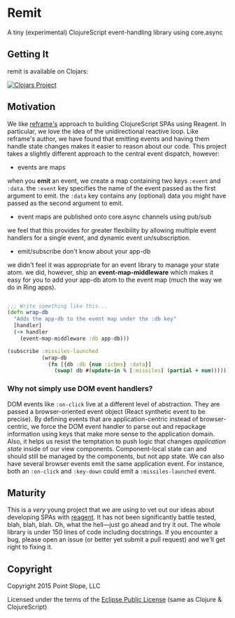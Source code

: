 # Remit

A tiny (experimental) ClojureScript event-handling library using core.async

## Getting It

remit is available on Clojars:

[![Clojars Project](http://clojars.org/pointslope/remit/latest-version.svg)](http://clojars.org/pointslope/remit)

## Motivation

We like [reframe's](https://github.com/Day8/re-frame) approach to building ClojureScript SPAs using Reagent. In particular, we love the idea of the unidirectional reactive loop. Like reframe's author, we have found that emitting events and having them handle state changes makes it easier to reason about our code. This project takes a slightly different approach to the central event dispatch, however:

* events are maps

when you **emit** an event, we create a map containing two keys `:event` and `:data`.
the `:event` key specifies the name of the event passed as the first argument to emit.
the `:data` key contains any (optional) data you might have passed as the second argument
to emit.

* event maps are published onto core.async channels using pub/sub

we feel that this provides for greater flexibility by allowing multiple event handlers for a single event, and dynamic event un/subscription.

* emit/subscribe don't know about your app-db

we didn't feel it was appropriate for an event library to manage your state atom.
we did, however, ship an **event-map-middleware** which makes it easy for you to
add your app-db atom to the event map (much the way we do in Ring apps).

```clojure

;;; Write something like this...
(defn wrap-db
  "Adds the app-db to the event map under the :db key"
  [handler]
  (-> handler
    (event-map-middleware :db app-db)))

(subscribe :missiles-launched
           (wrap-db
             (fn [{db :db {num :icbms} :data}]
               (swap! db #(update-in % [:missiles] (partial + num))))))
```

### Why not simply use DOM event handlers?

DOM events like `:on-click` live at a different level of abstraction. They are passed a browser-oriented event object (React synthetic event to be precise). By defining events that are application-centric instead of browser-centric, we force the DOM event handler to parse out and repackage information using keys that make more sense to the application domain. Also, it helps us resist the temptation to push logic that changes *application state* inside of our view components. Component-local state can and should still be managed by the components, but not app state. We can also have several browser events emit the same application event. For instance, both an `:on-click` and `:key-down` could emit a `:missiles-launched` event.

## Maturity

This is a *very* young project that we are using to vet out our ideas about developing SPAs with [reagent](https://github.com/reagent-project/reagent). It has not been significantly battle tested, blah, blah, blah. Oh, what the hell&mdash;just go ahead and try it out. The whole library is under 150 lines of code including docstrings. If you encounter a bug, please open an issue (or better yet submit a pull request) and we'll get right to fixing it.

## Copyright

Copyright 2015 Point Slope, LLC

Licensed under the terms of the [Eclipse Public License](https://www.eclipse.org/legal/epl-v10.html)
(same as Clojure & ClojureScript)
